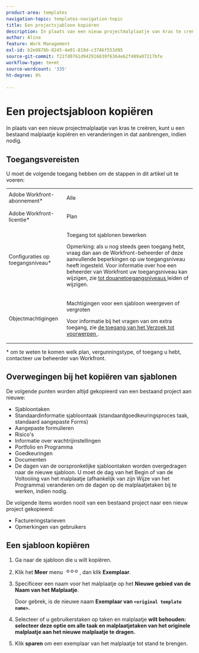```yaml
---
product-area: templates
navigation-topic: templates-navigation-topic
title: Een projectsjabloon kopiëren
description: In plaats van een nieuw projectmalplaatje van kras te creëren, kunt u een bestaand malplaatje kopiëren en veranderingen in dat aanbrengen, indien nodig.
author: Alina
feature: Work Management
exl-id: b2e0878b-8245-4e01-819d-c3746f553d95
source-git-commit: f21fd0761d942916039f6364e62f489a07217bfe
workflow-type: tm+mt
source-wordcount: '335'
ht-degree: 0%

---
```


# Een projectsjabloon kopiëren

In plaats van een nieuw projectmalplaatje van kras te creëren, kunt u een bestaand malplaatje kopiëren en veranderingen in dat aanbrengen, indien nodig.

## Toegangsvereisten

U moet de volgende toegang hebben om de stappen in dit artikel uit te voeren:

<table style="table-layout:auto"> 
 <col> 
 <col> 
 <tbody> 
  <tr> 
   <td role="rowheader">Adobe Workfront-abonnement*</td> 
   <td> <p>Alle </p> </td> 
  </tr> 
  <tr> 
   <td role="rowheader">Adobe Workfront-licentie*</td> 
   <td> <p>Plan </p> </td> 
  </tr> 
  <tr> 
   <td role="rowheader">Configuraties op toegangsniveau*</td> 
   <td> <p>Toegang tot sjablonen bewerken</p> <p>Opmerking: als u nog steeds geen toegang hebt, vraag dan aan de Workfront-beheerder of deze aanvullende beperkingen op uw toegangsniveau heeft ingesteld. Voor informatie over hoe een beheerder van Workfront uw toegangsniveau kan wijzigen, zie <a href="../../../administration-and-setup/add-users/configure-and-grant-access/create-modify-access-levels.md" class="MCXref xref"> tot douanetoegangsniveaus </a> leiden of wijzigen.</p> </td> 
  </tr> 
  <tr> 
   <td role="rowheader">Objectmachtigingen</td> 
   <td> <p>Machtigingen voor een sjabloon weergeven of vergroten</p> <p>Voor informatie bij het vragen van om extra toegang, zie <a href="../../../workfront-basics/grant-and-request-access-to-objects/request-access.md" class="MCXref xref"> de toegang van het Verzoek tot voorwerpen </a>.</p> </td> 
  </tr> 
 </tbody> 
</table>

&#42; om te weten te komen welk plan, vergunningstype, of toegang u hebt, contacteer uw beheerder van Workfront.


## Overwegingen bij het kopiëren van sjablonen

De volgende punten worden altijd gekopieerd van een bestaand project aan nieuwe:

* Sjabloontaken
* Standaardinformatie sjabloontaak (standaardgoedkeuringsproces taak, standaard aangepaste Forms)
* Aangepaste formulieren
* Risico&#39;s
* Informatie over wachtrijinstellingen
* Portfolio en Programma
* Goedkeuringen
* Documenten
* De dagen van de oorspronkelijke sjabloontaken worden overgedragen naar de nieuwe sjabloon. U moet de dag van het Begin of van de Voltooiing van het malplaatje (afhankelijk van zijn Wijze van het Programma) veranderen om de dagen op de malplaatjetaken bij te werken, indien nodig.

De volgende items worden nooit van een bestaand project naar een nieuw project gekopieerd:

* Factureringstarieven
* Opmerkingen van gebruikers

## Een sjabloon kopiëren

1. Ga naar de sjabloon die u wilt kopiëren.
1. Klik het **Meer** menu ![ Meer pictogram ](assets/qs-more-icon-on-an-object.png), dan klik **Exemplaar**.
1. Specificeer een naam voor het malplaatje op het **Nieuwe gebied van de Naam van het Malplaatje**.

   Door gebrek, is de nieuwe naam **Exemplaar van `<original template name>`.**

1. Selecteer of u gebruikerstaken op taken en malplaatje **wilt behouden: selecteer deze optie om alle taak en malplaatjetaken van het originele malplaatje aan het nieuwe malplaatje te dragen.**
1. Klik **sparen** om een exemplaar van het malplaatje tot stand te brengen.
